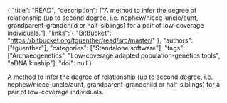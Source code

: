 {
  "title": "READ",
  "description": ["A method to infer the degree of relationship (up to second degree, i.e. nephew/niece-uncle/aunt, grandparent-grandchild or half-siblings) for a pair of low-coverage individuals."],
  "links": {
    "BitBucket": "https://bitbucket.org/tguenther/read/src/master/"
  },
  "authors": ["tguenther"],
  "categories": ["Standalone software"],
  "tags": ["Archaeogenetics", "Low-coverage adapted population-genetics tools", "aDNA kinship"],
  "doi": null
}

<!-- Generated by csv2md.R – do not edit by hand -->

A method to infer the degree of relationship (up to second degree, i.e. nephew/niece-uncle/aunt, grandparent-grandchild or half-siblings) for a pair of low-coverage individuals.